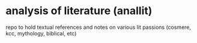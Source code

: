 # analysis of literature (anallit)
repo to hold textual references and notes on various lit passions (cosmere, kcc, mythology, biblical, etc)
